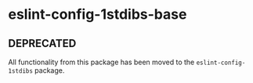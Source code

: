 # eslint-config-1stdibs-base

## DEPRECATED

All functionality from this package has been moved to the `eslint-config-1stdibs` package.
